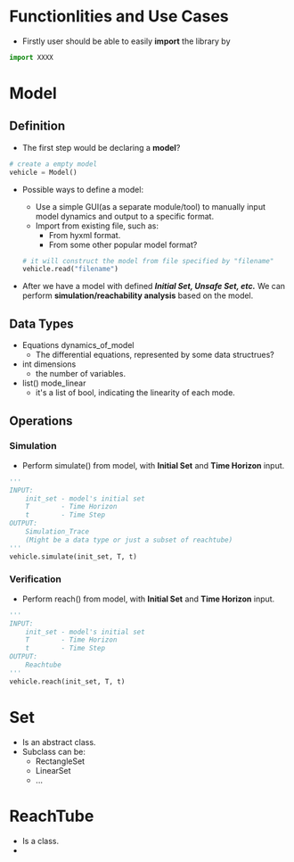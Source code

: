 # Functionlities and Use Cases
- Firstly user should be able to easily **import** the library by 
```python
import XXXX
```
# Model
## Definition 
- The first step would be declaring a **model**? 
```python
# create a empty model
vehicle = Model()
```
- Possible ways to define a model:
  - Use a simple GUI(as a separate module/tool) to manually input model dynamics and output to a specific format.
  - Import from existing file, such as:
    -  From hyxml format. 
    -  From some other popular model format?
  ```python
  # it will construct the model from file specified by "filename"
  vehicle.read("filename")
  ```
    
- After we have a model with defined ***Initial Set, Unsafe Set, etc.*** We can perform **simulation/reachability analysis** based on the model.

## Data Types

- Equations dynamics_of_model
  - The differential equations, represented by some data structrues?
- int dimensions
  - the number of variables.
- list() mode_linear
  - it's a list of bool, indicating the linearity of each mode.


## Operations
### Simulation
- Perform simulate() from model, with **Initial Set** and **Time Horizon** input.
```python
'''
INPUT:
    init_set - model's initial set
    T        - Time Horizon
    t        - Time Step
OUTPUT:
    Simulation_Trace  
    (Might be a data type or just a subset of reachtube)    
''' 
vehicle.simulate(init_set, T, t) 
```

### Verification
- Perform reach() from model, with **Initial Set** and **Time Horizon** input.
```python
'''
INPUT:
    init_set - model's initial set
    T        - Time Horizon
    t        - Time Step
OUTPUT:
    Reachtube   
''' 
vehicle.reach(init_set, T, t)
```


# Set
- Is an abstract class.
- Subclass can be:
  - RectangleSet
  - LinearSet
  - ...


# ReachTube
- Is a class.
- 



